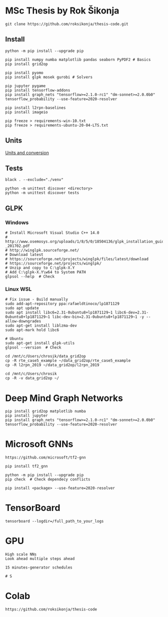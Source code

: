 # MSc Thesis by Rok Šikonja

    git clone https://github.com/roksikonja/thesis-code.git

## Install
    
    python -m pip install --upgrade pip
    
    pip install numpy numba matplotlib pandas seaborn PyPDF2 # Basics     
    pip install grid2op

    pip install pyomo
    pip install glpk mosek gurobi # Solvers
    
    pip jupyter pygame
    pip install tensorflow-addons
    pip install graph_nets "tensorflow>=2.1.0-rc1" "dm-sonnet>=2.0.0b0" tensorflow_probability --use-feature=2020-resolver
    
    pip install l2rpn-baselines
    pip install imageio
        
    pip freeze > requirements-win-10.txt
    pip freeze > requirements-ubuntu-20-04-LTS.txt

    
## Units

[Units and conversion](https://pandapower.readthedocs.io/en/v2.2.2/elements/line.html)


## Tests
    black . --exclude="./venv"
    
    python -m unittest discover <directory>
    python -m unittest discover tests
    
## GLPK

### Windows
    
    # Install Microsoft Visual Studio C++ 14.0
    # http://www.osemosys.org/uploads/1/8/5/0/18504136/glpk_installation_guide_for_windows10_-_201702.pdf
    # http://winglpk.sourceforge.net/
    # Download latest 
    # https://sourceforge.net/projects/winglpk/files/latest/download
    # https://sourceforge.net/projects/winglpk/
    # Unzip and copy to C:\glpk-X.Y
    # Add C:\glpk-X.Y\w64 to System PATH
    glpsol --help  # Check
   
    
### Linux WSL
    
    # Fix issue - Build manually
    sudo add-apt-repository ppa:rafaeldtinoco/lp1871129
    sudo apt update
    sudo apt install libc6=2.31-0ubuntu8+lp1871129~1 libc6-dev=2.31-0ubuntu8+lp1871129~1 libc-dev-bin=2.31-0ubuntu8+lp1871129~1 -y --allow-downgrades
    sudo apt-get install liblzma-dev
    sudo apt-mark hold libc6
    
    # Ubuntu
    sudo apt-get install glpk-utils
    glpsol --version  # Check
   
    cd /mnt/c/Users/chrosik/data_grid2op
    cp -R rte_case5_example ~/data_grid2op/rte_case5_example
    cp -R l2rpn_2019 ~/data_grid2op/l2rpn_2019
   
    cd /mnt/c/Users/chrosik
    cp -R -v data_grid2op ~/

    
# Deep Mind Graph Networks

    pip install grid2op matplotlib numba
    pip install jupyter
    pip install graph_nets "tensorflow>=2.1.0-rc1" "dm-sonnet>=2.0.0b0" tensorflow_probability --use-feature=2020-resolver


# Microsoft GNNs

    https://github.com/microsoft/tf2-gnn

    pip install tf2_gnn
    
    python -m pip install --upgrade pip
    pip check  # Check dependecy conflicts
    
    pip install <package> --use-feature=2020-resolver
    
# TensorBoard

    tensorboard --logdir=/full_path_to_your_logs
    
# GPU
    High scale NNs
    Look ahead multiple steps ahead
    
    15 minutes-generator schedules
    
    # S
    
# Colab

    https://github.com/roksikonja/thesis-code

